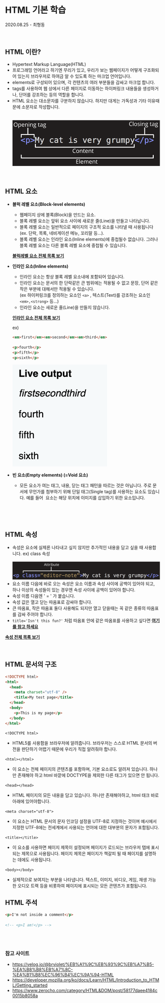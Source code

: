 # HTML 기본 학습

2020.08.25 - 최형동<br/><br/><br/>

## **HTML 이란?**

- Hypertext Markup Language(HTML)
- 프로그래밍 언어라고 하기엔 무리가 있고, 우리가 보는 웹페이지가 어떻게 구조화되어 있는지 브라우저로 하여금 알 수 있도록 하는 마크업 언어입니다.
- elements로 구성되어 있으며, 각 컨텐츠의 여러 부분들을 감싸고 마크업 합니다.
- tags를 사용하여 웹 상에서 다른 페이지로 이동하는 하이퍼링크 내용들을 생성하거나, 단어를 강조하는 등의 역할을 합니다.
- HTML 요소는 대소문자를 구분하지 않습니다. 하지만 대게는 가독성과 기타 이유때문에 소문자로 작성합니다.
  <br/><br/><br/>
  ![image alt](./img/HTML_1.png)
  <br/><br/><br/>

## **HTML 요소**

- **블럭 레벨 요소(Block-level elements)**

  - 웹페이지 상에 블록(Block)을 만드는 요소.
  - 블록 레벨 요소는 앞뒤 요소 사이에 새로운 줄(Line)을 만들고 나타납니다.
  - 블록 레벨 요소는 일반적으로 페이지의 구조적 요소를 나타낼 때 사용됩니다 (ex. 단락, 목록, 네비게이션 메뉴, 꼬리말 등...).
  - 블록 레벨 요소는 인라인 요소(Inline elements)에 중첩될수 없습니다. 그러나 블록 레벨 요소는 다른 블록 레벨 요소에 중첩될 수 있습니다.

  **[블럭레벨 요소 전체 목록 보기](https://developer.mozilla.org/ko/docs/Web/HTML/Block-level_elements)**

- **인라인 요소(Inline elements)**

  - 인라인 요소는 항상 블록 레벨 요소내에 포함되어 있습니다.
  - 인라인 요소는 문서의 한 단락같은 큰 범위에는 적용될 수 없고 문장, 단어 같은 작은 부분에 대해서만 적용될 수 있습니다.<br/>(ex 하이퍼링크를 정의하는 요소인 `<a>` , 텍스트(Text)를 강조하는 요소인 `<em>,<strong>` 등...)
  - 인라인 요소는 새로운 줄(Line)을 만들지 않습니다.

  **[인라인 요소 전체 목록 보기](https://developer.mozilla.org/ko/docs/Web/HTML/Inline_elements)**

  ex)

  ```html
  <em>first</em><em>second</em><em>third</em>

  <p>fourth</p>
  <p>fifth</p>
  <p>sixth</p>
  ```

  ![image alt](./img/HTML_2.png)

- **빈 요소(Empty elements) (=Void 요소)**
  - 모든 요소가 여는 태그, 내용, 닫는 태그 패턴을 따르는 것은 아닙니다. 주로 문서에 무언가를 첨부하기 위해 단일 태그(Single tag)를 사용하는 요소도 있습니다. 예를 들어 <img> 요소는 해당 위치에 이미지를 삽입하기 위한 요소입니다.

<br/><br/><br/>

## **HTML 속성**

- 속성은 요소에 실제론 나타내고 싶지 않지만 추가적인 내용을 담고 싶을 때 사용합니다. ex) class 속성
  <br/><br/>
  ![image tag](./img/HTML_3.png)
- 요소 이름 다음에 바로 오는 속성은 요소 이름과 속성 사이에 공백이 있어야 되고, 하나 이상의 속성들이 있는 경우엔 속성 사이에 공백이 있어야 합니다.
- 속성 이름 다음엔 ' = ' 가 붙습니다.
- 속성 값은 열고 닫는 따옴표로 감싸야 합니다.
- 큰 따옴표, 작은 따옴표 둘다 사용해도 되지만 열고 닫을때는 꼭 같은 종류의 따옴표를 감싸 주어야 합니다.
- `title='Isn't this fun?'` 처럼 따옴표 안에 같은 따옴표를 사용하고 싶다면 **[여기를 참고 하세요](https://developer.mozilla.org/en-US/docs/Learn/HTML/Introduction_to_HTML/Getting_started#Entity_references_Including_special_characters_in_HTML)**

**[속성 전체 목록 보기](https://developer.mozilla.org/en-US/docs/Web/HTML/Attributes)**
<br/><br/><br/>

## **HTML 문서의 구조**

```html
<!DOCTYPE html>
<html>
  <head>
    <meta charset="utf-8" />
    <title>My test page</title>
  </head>
  <body>
    <p>This is my page</p>
  </body>
</html>
```

`<!DOCTYPE html>`

- HTML5를 사용함을 브라우저에 알려줍니다. 브라우저는 스스로 HTML 문서의 버전을 판단하기 어렵기 때문에 우리가 직접 알려줘야 합니다.

`<html></html>`

- 이 요소는 전체 페이지의 콘텐츠를 포함하며, 기본 요소로도 알려져 있습니다. 하나만 존재해야 하고 html 바깥에 DOCTYPE을 제외한 다른 태그가 있으면 안 됩니다.

`<head></head>`

- HTML 페이지의 모든 내용을 담고 있습니다. 하나만 존재해야하고, html 태크 바로 아래에 있어야합니다.

`<meta charset="utf-8">`

- 이 요소는 HTML 문서의 문자 인코딩 설정을 UTF-8로 지정하는 것이며 예시에서 지정한 UTF-8에는 전세계에서 사용되는 언어에 대한 대부분의 문자가 포함됩니다.

`<title></title>`

- 이 요소를 사용하면 페이지 제목이 설정되며 페이지가 로드되는 브라우저 탭에 표시되는 제목으로 사용됩니다. 페이지 제목은 페이지가 책갈피 될 때 페이지를 설명하는 데에도 사용됩니다.

`<body></body>`

- 실제적으로 보여지는 부분을 나타냅니다. 텍스트, 이미지, 비디오, 게임, 재생 가능한 오디오 트랙 등을 비롯하여 페이지에 표시되는 모든 콘텐츠가 포함됩니다.

## **HTML 주석**

```html
<p>I'm not inside a comment</p>

<!-- <p>I am!</p> -->
```

<br/><br/>

### 참고 사이트

- https://velog.io/@brviolet/%EB%A1%9C%EB%93%9C%EB%A7%B5-%EA%B8%B8%EB%A7%8C-%EA%B1%B8%EC%96%B4%EC%9A%94-HTML
- https://developer.mozilla.org/ko/docs/Learn/HTML/Introduction_to_HTML/Getting_started
- https://www.zerocho.com/category/HTML&DOM/post/58177daee4184c0015b8058a
